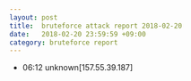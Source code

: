 ```yaml
---
layout: post
title:  bruteforce attack report 2018-02-20
date:   2018-02-20 23:59:59 +09:00
category: bruteforce report
---
```


* 06:12 unknown[157.55.39.187]
